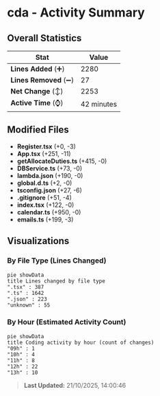 # cda - Activity Summary 

## Overall Statistics

| Stat                   | Value                                                             |
| ---------------------- | ----------------------------------------------------------------- |
| **Lines Added** (➕)   | 2280                                          |
| **Lines Removed** (➖) | 27                                        |
| **Net Change** (↕)    | 2253                |
| **Active Time** (⌚)   | 42 minutes |


## Modified Files
- **Register.tsx** (+0, -3)
- **App.tsx** (+251, -11)
- **getAllocateDuties.ts** (+415, -0)
- **DBService.ts** (+73, -0)
- **lambda.json** (+190, -0)
- **global.d.ts** (+2, -0)
- **tsconfig.json** (+27, -6)
- **.gitignore** (+51, -4)
- **index.tsx** (+122, -0)
- **calendar.ts** (+950, -0)
- **emails.ts** (+199, -3)

## Visualizations

### By File Type (Lines Changed)

```mermaid
pie showData
title Lines changed by file type
".tsx" : 387
".ts" : 1642
".json" : 223
"unknown" : 55
```

### By Hour (Estimated Activity Count)

```mermaid
pie showData
title Coding activity by hour (count of changes)
"09h" : 1
"10h" : 4
"11h" : 8
"12h" : 22
"13h" : 10
```


> **Last Updated:** 21/10/2025, 14:00:46